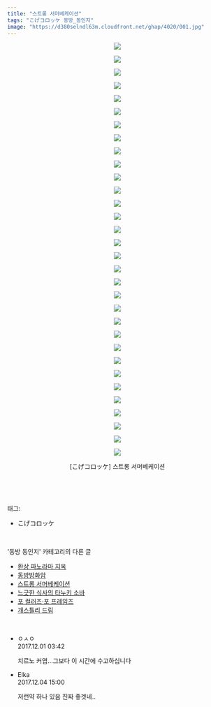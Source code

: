 ```yaml
---
title: "스트롱 서머베케이션"
tags: "こげコロッケ 동방_동인지"
image: "https://d380selndl63m.cloudfront.net/ghap/4020/001.jpg"
---
```

<div class="article">
<p style="text-align: center; clear: none; float: none;"><img src="{{ site.imgserver5 }}/ghap/4020/001.jpg"/></p>
<p style="text-align: center; clear: none; float: none;"><img src="{{ site.imgserver5 }}/ghap/4020/002.jpg"/></p>
<p style="text-align: center; clear: none; float: none;"><img src="{{ site.imgserver5 }}/ghap/4020/003.jpg"/></p>
<p style="text-align: center; clear: none; float: none;"><img src="{{ site.imgserver5 }}/ghap/4020/004.jpg"/></p>
<p style="text-align: center; clear: none; float: none;"><img src="{{ site.imgserver5 }}/ghap/4020/005.jpg"/></p>
<p style="text-align: center; clear: none; float: none;"><img src="{{ site.imgserver5 }}/ghap/4020/006.jpg"/></p>
<p style="text-align: center; clear: none; float: none;"><img src="{{ site.imgserver5 }}/ghap/4020/007.jpg"/></p>
<p style="text-align: center; clear: none; float: none;"><img src="{{ site.imgserver5 }}/ghap/4020/008.jpg"/></p>
<p style="text-align: center; clear: none; float: none;"><img src="{{ site.imgserver5 }}/ghap/4020/009.jpg"/></p>
<p style="text-align: center; clear: none; float: none;"><img src="{{ site.imgserver5 }}/ghap/4020/010.jpg"/></p>
<p style="text-align: center; clear: none; float: none;"><img src="{{ site.imgserver5 }}/ghap/4020/011.jpg"/></p>
<p style="text-align: center; clear: none; float: none;"><img src="{{ site.imgserver5 }}/ghap/4020/012.jpg"/></p>
<p style="text-align: center; clear: none; float: none;"><img src="{{ site.imgserver5 }}/ghap/4020/013.jpg"/></p>
<p style="text-align: center; clear: none; float: none;"><img src="{{ site.imgserver5 }}/ghap/4020/014.jpg"/></p>
<p style="text-align: center; clear: none; float: none;"><img src="{{ site.imgserver5 }}/ghap/4020/015.jpg"/></p>
<p style="text-align: center; clear: none; float: none;"><img src="{{ site.imgserver5 }}/ghap/4020/016.jpg"/></p>
<p style="text-align: center; clear: none; float: none;"><img src="{{ site.imgserver5 }}/ghap/4020/017.jpg"/></p>
<p style="text-align: center; clear: none; float: none;"><img src="{{ site.imgserver5 }}/ghap/4020/018.jpg"/></p>
<p style="text-align: center; clear: none; float: none;"><img src="{{ site.imgserver5 }}/ghap/4020/019.jpg"/></p>
<p style="text-align: center; clear: none; float: none;"><img src="{{ site.imgserver5 }}/ghap/4020/020.jpg"/></p>
<p style="text-align: center; clear: none; float: none;"><img src="{{ site.imgserver5 }}/ghap/4020/021.jpg"/></p>
<p style="text-align: center; clear: none; float: none;"><img src="{{ site.imgserver5 }}/ghap/4020/022.jpg"/></p>
<p style="text-align: center; clear: none; float: none;"><img src="{{ site.imgserver5 }}/ghap/4020/023.jpg"/></p>
<p style="text-align: center; clear: none; float: none;"><img src="{{ site.imgserver5 }}/ghap/4020/024.jpg"/></p>
<p style="text-align: center; clear: none; float: none;"><img src="{{ site.imgserver5 }}/ghap/4020/025.jpg"/></p>
<p style="text-align: center; clear: none; float: none;"><img src="{{ site.imgserver5 }}/ghap/4020/026.jpg"/></p>
<p style="text-align: center; clear: none; float: none;"><img src="{{ site.imgserver5 }}/ghap/4020/027.jpg"/></p>
<p style="text-align: center; clear: none; float: none;"><img src="{{ site.imgserver5 }}/ghap/4020/028.jpg"/></p>
<p style="text-align: center; clear: none; float: none;"><img src="{{ site.imgserver5 }}/ghap/4020/029.jpg"/></p>
<p style="text-align: center; clear: none; float: none;"><img src="{{ site.imgserver5 }}/ghap/4020/030.jpg"/></p>
<p style="text-align: center; clear: none; float: none;"><img src="{{ site.imgserver5 }}/ghap/4020/031.jpg"/></p>
<p style="text-align: center; clear: none; float: none;"><img src="{{ site.imgserver5 }}/ghap/4020/032.jpg"/></p>
<p style="text-align: center; clear: none; float: none;">[こげコロッケ] 스트롱 서머베케이션</p>
<p><br/></p>
</div><br/>
<div class="tagTrail">
<p>태그: </p>
<ul>
<li>こげコロッケ</li>
</ul>
</div><br/>
<div class="another">
<p>'동방 동인지' 카테고리의 다른 글</p>
<ul>
<li><a href="/ghap_4023">환상 파노라마 지옥</a></li>
<li><a href="/ghap_4021">동방방화암</a></li>
<li><a href="/ghap_4020">스트롱 서머베케이션</a></li>
<li><a href="/ghap_4019">느긋한 식사의 타누키 소바</a></li>
<li><a href="/ghap_4018">포 컬러즈·포 프레임즈</a></li>
<li><a href="/ghap_4017">개스틀리 드림</a></li>
</ul>
</div><br/>
<div class="cb_module cb_fluid">
<div class="cb_wrt cb_profile">
<div class="comment">
<ul>
<li class="cb_thumb_off" id="comment15141912">
<div class="cb_comment_area">
<div class="cb_info_area">
<div class="cb_section">
<span class="cb_nick_name">ㅇㅅㅇ</span>
</div>
<div class="cb_section">
<span class="cb_date">2017.12.01 03:42 </span>
</div>
</div>
<div class="cb_dsc_comment">
<p class="cb_dsc">
											치르노 커엽...그보다 이 시간에 수고하십니다
										</p>
</div>
</div></li>
<li class="cb_thumb_off" id="comment15144551">
<div class="cb_comment_area">
<div class="cb_info_area">
<div class="cb_section">
<span class="cb_nick_name">Elka</span>
</div>
<div class="cb_section">
<span class="cb_date">2017.12.04 15:00 </span>
</div>
</div>
<div class="cb_dsc_comment">
<p class="cb_dsc">
											저런약 하나 있음 진짜 좋겟네..
										</p>
</div>
</div></li>
</ul>
</div>
</div><!-- commentList close -->
</div><br/>
